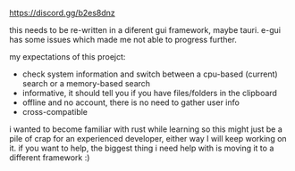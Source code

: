 https://discord.gg/b2es8dnz

this needs to be re-written in a diferent gui framework, maybe tauri.
e-gui has some issues which made me not able to progress further.

my expectations of this proejct:
- check system information and switch between a cpu-based (current) search or a memory-based search
- informative, it should tell you if you have files/folders in the clipboard
- offline and no account, there is no need to gather user info
- cross-compatible

i wanted to become familiar with rust while learning so this might just be a pile of crap for an experienced developer, either way I will keep working on it.
if you want to help, the biggest thing i need help with is moving it to a different framework :)  
